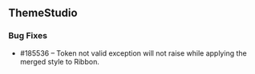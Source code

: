 ## ThemeStudio

### Bug Fixes

* \#185536 – Token not valid exception will not raise while applying the merged style to Ribbon.